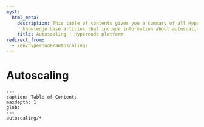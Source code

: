 ```yaml
---
myst:
  html_meta:
    description: This table of contents gives you a summary of all Hypernode platform
      knowledge base articles that include information about autoscaling.
    title: Autoscaling | Hypernode platform
redirect_from:
  - /en/hypernode/autoscaling/
---
```


# Autoscaling

```{toctree}
---
caption: Table of Contents
maxdepth: 1
glob:
---
autoscaling/*
```
